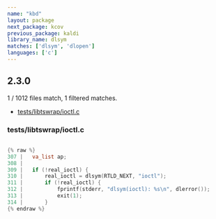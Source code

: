 ```yaml
---
name: "kbd"
layout: package
next_package: kcov
previous_package: kaldi
library_name: dlsym
matches: ['dlsym', 'dlopen']
languages: ['c']
---
```

## 2.3.0
1 / 1012 files match, 1 filtered matches.

 - [tests/libtswrap/ioctl.c](#testslibtswrapioctlc)

### tests/libtswrap/ioctl.c

```c

{% raw %}
307 | 	va_list ap;
308 | 
309 | 	if (!real_ioctl) {
310 | 		real_ioctl = dlsym(RTLD_NEXT, "ioctl");
311 | 		if (!real_ioctl) {
312 | 			fprintf(stderr, "dlsym(ioctl): %s\n", dlerror());
313 | 			exit(1);
314 | 		}
{% endraw %}

```